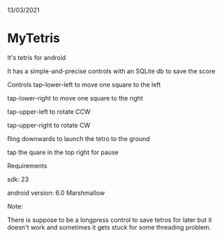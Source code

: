 13/03/2021
# MyTetris
It's tetris for android

It has a simple-and-precise controls with an SQLite db to save the score

Controls
tap-lower-left to move one square to the left

tap-lower-right to move one square to the right

tap-upper-left to rotate CCW

tap-upper-right to rotate CW

fling downwards to launch the tetro to the ground

tap the quare in the top right for pause

Requirements

sdk: 23

android version: 6.0 Marshmallow

Note: 

There is suppose to be a longpress control to save tetros for later but it doesn't work and sometimes it gets stuck for some threading problem.
